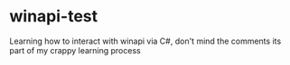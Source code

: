 # winapi-test
Learning how to interact with winapi via C#, don't mind the comments its part of my crappy learning process
